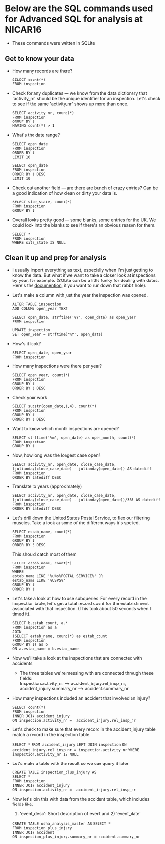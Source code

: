 # Below are the SQL commands used for Advanced SQL for analysis at NICAR16
* These commands were written in SQLite

## Get to know your data 

* How many records are there? 

    `SELECT count(*)`  
    `FROM inspection`


* Check for any duplicates — we know from the data dictionary 
  that 'activity_nr' should be the unique identifier for an 
  inspection. Let's check to see if the same 'activity_nr' 
  shows up more than once.

    `SELECT activity_nr, count(*)`  
    `FROM inspection`  
    `GROUP BY 1`  
    `HAVING count(*) > 1`

* What's the date range? 

    `SELECT open_date`  
    `FROM inspection`  
    `ORDER BY 1`  
    `LIMIT 10`

    `SELECT open_date`  
    `FROM inspection`  
    `ORDER BY 1 DESC`  
    `LIMIT 10`

* Check out another field — are there are bunch of crazy entries? Can be a good indication of how clean or dirty your data is. 

    `SELECT site_state, count(*)`   
    `FROM inspection`   
    `GROUP BY 1`


* Overall looks pretty good — some blanks, some entries for the UK.
  We could look into the blanks to see if there's an obvious reason for them. 

    `SELECT *`  
    `FROM inspection`   
    `WHERE site_state IS NULL`


## Clean it up and prep for analysis
* I usually import everything as text, especially when I'm just getting to know the data.
    But what if we want to take a closer look at inspections by year, for example.
    (SQLite can be a little funky for dealing with dates. Here's the [documention](https://www.sqlite.org/lang_datefunc.html),
    if you want to run down that rabbit hole).


* Let's make a column with just the year the inspection was opened. 

    `ALTER TABLE inspection`        
    `ADD COLUMN open_year TEXT`      

    `SELECT open_date, strftime('%Y', open_date) as open_year`     
    `FROM inspection`
    
    `UPDATE inspection`     
    `SET open_year = strftime('%Y', open_date)`

* How's it look?

    `SELECT open_date, open_year`        
    `FROM inspection`       

* How many inspections were there per year?

    `SELECT open_year, count(*)`     
    `FROM inspection`       
    `GROUP BY 1`        
    `ORDER BY 2 DESC`       

* Check your work

    `SELECT substr(open_date,1,4), count(*)`        
    `FROM inspection`      
    `GROUP BY 1`        
    `ORDER BY 2 DESC` 

* Want to know which month inspections are opened?

    `SELECT strftime('%m', open_date) as open_month, count(*)`  
    `FROM inspection`  
    `GROUP BY 1`  

* Now, how long was the longest case open? 

    `SELECT activity_nr, open_date, close_case_date, (julianday(close_case_date) - julianday(open_date)) AS datediff`  
    `FROM inspection`  
    `ORDER BY datediff DESC`

* Translate to years (approximately)

    `SELECT activity_nr, open_date, close_case_date,`   
    	`(julianday(close_case_date) - julianday(open_date))/365 AS datediff`  
    `FROM inspection`  
    `ORDER BY datediff DESC`

* Let's drill down the United States Postal Service, to flex our filtering muscles.
    Take a look at some of the different ways it's spelled.

    `SELECT estab_name, count(*)`  
    `FROM inspection`  
    `GROUP BY 1`  
    `ORDER BY 2 DESC`  
    
    This should catch most of them
    
    `SELECT estab_name, count(*)`       
    `FROM inspection`      
    `WHERE`     
        `estab_name LIKE '%u%s%POSTAL SERVICE%' OR`     
        `estab_name LIKE '%USPS%'`      
    `GROUP BY 1`        
    `ORDER BY 1`        

* Let's take a look at how to use subqueries. For every record in the inspection table, let's get a total record count for the establishment associated with that inspection. (This took about 50 seconds when I timed it).

    `SELECT b.estab_count, a.*`     
    `FROM inspection as a`      
    `JOIN`   
        `(SELECT estab_name, count(*) as estab_count`      
	    `FROM inspection`  
		`GROUP BY 1) as b`  
    `ON a.estab_name = b.estab_name`
    
* Now we'll take a look at the inspections that are connected with accidents. 
	* The three tables we're messing with are connected through these fields:  
	Inspection.activity_nr --> accident_injury.rel_insp_nr, accident_injury.summary_nr --> accident.summary_nr

* How many inspections included an accident that involved an injury?

    `SELECT count(*)`  
    `FROM inspection`  
    `INNER JOIN accident_injury`  
    `ON inspection.activity_nr =  accident_injury.rel_insp_nr`
    
* Let's check to make sure that every record in the accident_injury table match a record in the inspection table.

    `SELECT *`
    `FROM accident_injury`
    `LEFT JOIN inspection`
    `ON accident_injury.rel_insp_nr = inspection.activity_nr`
    `WHERE inspection.activity_nr IS NULL`
    
* Let's make a table with the result so we can query it later

    `CREATE TABLE inspection_plus_injury AS`        
    `SELECT *`        
    `FROM inspection`  
    `INNER JOIN accident_injury`  
    `ON inspection.activity_nr =  accident_injury.rel_insp_nr`  

* Now let's join this with data from the accident table, which includes fields like:
	1) 'event_desc': Short description of event and 2) 'event_date'

    `CREATE TABLE osha_analysis_master AS`
    `SELECT *`      
    `FROM inspection_plus_injury`       
    `INNER JOIN accident`       
    `ON inspection_plus_injury.summary_nr = accident.summary_nr`      




 

